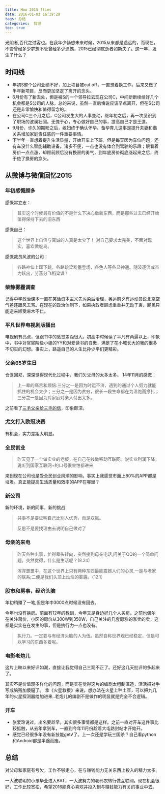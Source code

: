 ```yaml
---
title: How 2015 flies
date: 2016-01-03 16:39:20
tags: 总结
categories:  我宙
toc: true
---
```


光阴者,百代之过客也。在我年少畅想未来时候，2015从来都是遥远的，而现在，不管曾经多少梦想不管曾经多少遗憾，2015已经彻底逝者如斯夫了。这一年，发生了什么？
## 时间线
* 年初S整个公司业绩不好，加上项目被cut off，一直想着换工作。后来又做了半年新项目，反而更加坚定了离开的念头。
* 6月份有了新去处，但是被S的一个领导拉去现在公司C，中间断断续续好几个机会都是S公司的人脉，总的来说，虽然一直后悔说应该早点离开，但在S公司还是非常愉快和值得留念的。
* 在公司C三个月之后，C公司发生大的人事变动，继年初之后，再一次见识到了职场的波澜壮阔。无愧于心，专心做好自己的事，提高自己才是王道。
* 9月份，许久的期盼之后，媳妇终于确认怀孕。备孕育儿这事是提升夫妻和谐关系增加家庭责任感的一件重要事情。
* 下半年一直想着提升生活质量，开始开车上下班，但是每天因为车位问题，还有车没什么智能辅助设备，诸多不便，一点也没有体会到驾驶的乐趣；眼看着房价一点点涨，却顾前顾后没有换房的勇气，到年底房价彻底涨起来之后，终于绝了换房的念头。

## 从微博与微信回忆2015
### 年初感慨颇多
感慨常立志：
>其实这个时候最有价值的不是什么下决心做新东西，而是那些过去已经开始值得保持下去的旧东西

感慨自己：

> 这个世界上自信与真诚的人真是太少了！ 对自己要求太完美，不面对现实，喜欢做鸵鸟。

感慨裁员风波的公司：
> 各路神仙上蹿下跳，各路跳梁粉墨登场，各色人等各显神通。随波逐流或奋力跃出，劳燕分飞稻粱谋！

### 柴静雾霾调查
记得中学政治课本一直在笑话资本主义先污染后治理，奥运前夕有运动员说北京空气差还跟风去骂。在现在的政治体制下，如果执政者顾虑重重并无动于衷，屁民只能逆来顺受麻木不仁。
### 平凡世界电视剧版播出
电视剧有亮点，但跟书中的感觉差距很大。初高中时候读了平凡有两遍以上，印象中，书中对官宦阶级小姐的YY和对爱读书的自傲，满足了在小城长大的我的很多不切实的幻想。事实上，路遥自己的人生比孙少平们更精彩。
### 父亲65岁生日
仓促回郑，深深觉得现代化过程中，我们欠父母的太多太多。
14年11月的感慨：
>上一辈的痛苦和烦恼:三分之一是因为时运不济，遇到的通过个人努力就能抓住的机会太少；三分之一是因为贫穷，很长一段生命都在为温饱而挣扎；三分之一是因为对家庭对亲人付出太多。

之前看了[三毛父亲给三毛的信](http://www.douban.com/note/468023670/)，印象颇深。

### 尤文打入欧冠决赛
有机会，实力差距太明显。
### 全民创业
>昨天见了一个做实业的老板，在自己花钱做移动互联网。说实业利润下降，说听到国家互联网+的口号很害怕都进来

来到现在公司也是受全民创业风潮的影响，事实上我感觉市面上80%的APP都是垃圾。真正能提高生活质量和效率的APP在哪里？

### 新公司
新的环境，新的同事，新的挑战
>共事不是要证明自己比别人优秀，而是双赢。
>
>反思不是要找理由去说明自己做对了

### 母亲的来电
>昨天各种出事，忙得晕头转向，突然接到母亲电话,问关于QQ的一个简单问题。突然觉得，什么是生活呢？(8.24)
>
>浑浑噩噩中，在这个世界上只有两种东西最能震撼人们的心灵,一是与老家的联系;二便是我们头顶上灿烂的雾霾。（12.1）

### 股市和房事，经济头脑

年初稍赚了一笔,但是年中3000点时候没有回去。

今年也没有换房。前面有12年的教训，今年又是身边好几个人买房。之前也偶尔在关注房价，小区的房价从300W到350W，自己关注的几套房涨的涨卖的卖，这都是实实在在发生的事，但是执行力一点也没有。
>执行力。一定要与有经济头脑的人为伍。虽然自称世界观已经稳定，但是可以学习的东西多着呢。

### 电影老炮儿
这片上映以来好评如潮，直接让我觉得自己三观不正了。还好这几天批评的多起来了。

其实不是价值观多样化的问题，而是实在觉得这片的编剧太粗制滥造，活活把对手写成脑残加傻逼了。
拿《火星救援》来说，想办法在火星上种土豆，可以把九几年的火星探测器给加进来..老炮儿的编剧不是做作的明显就是完全不合逻辑。
### 开车
* 张爱玲说过，出名要趁早。其实很多事情都是这样。之前一直对开车这件事比较抵触，从去年拿到车，一直到今年11月份趁着大屯路封站才开始开。
* 感觉已经很多年没有新技能get√了。上一次还是学玩三国杀？自己看python和Android都是半途而废。

## 总结
对父母和家庭有亏欠，工作不够走心，在与赚钱能力无关东西上投入的精力太多。

一大波聪明的小孩毕业进入BAT，一大波努力的老码农转行做互联网。现在机会很好，工作比较宽松，希望2016能真心喜欢并投入到与赚钱能力有关的事业中去。


